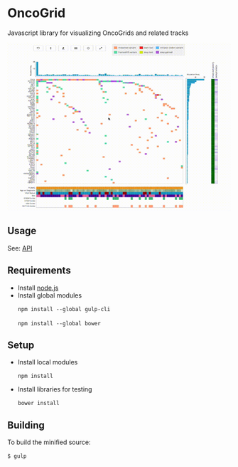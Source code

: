 # OncoGrid

Javascript library for visualizing OncoGrids and related tracks

![](oncogrid.gif)

## Usage
See: [API](API.md)

## Requirements

- Install [node.js](http://nodejs.org/download/)
- Install global modules
    ```
    npm install --global gulp-cli
    
    npm install --global bower
    ```

## Setup

- Install local modules
    ```
    npm install
    ```

- Install libraries for testing
    ```
    bower install
    ```

## Building

To build the minified source:
```
$ gulp
```

